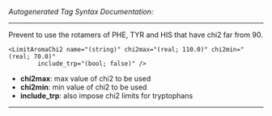 _Autogenerated Tag Syntax Documentation:_

---
Prevent to use the rotamers of PHE, TYR and HIS that have chi2 far from 90.

```
<LimitAromaChi2 name="(string)" chi2max="(real; 110.0)" chi2min="(real; 70.0)"
        include_trp="(bool; false)" />
```

-   **chi2max**: max value of chi2 to be used
-   **chi2min**: min value of chi2 to be used
-   **include_trp**: also impose chi2 limits for tryptophans

---
